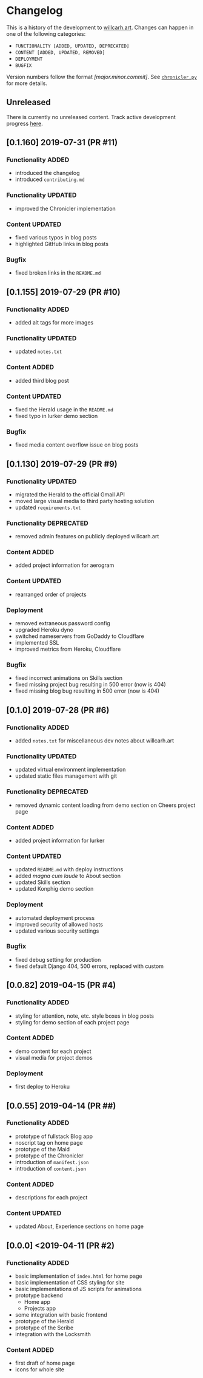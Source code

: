 # Changelog
This is a history of the development to [willcarh.art](https://www.willcarh.art). Changes can happen in one of the following categories:
 - `FUNCTIONALITY [ADDED, UPDATED, DEPRECATED]`
 - `CONTENT [ADDED, UPDATED, REMOVED]`
 - `DEPLOYMENT`
 - `BUGFIX`

Version numbers follow the format _[major.minor.commit]_. See [`chronicler.py`](https://github.com/wcarhart/willcarh.art/blob/master/chronicler.py) for more details.

## Unreleased
There is currently no unreleased content. Track active development progress [here](https://trello.com/b/glDTHpCJ/willcarhart).

## [0.1.160] 2019-07-31 (PR #11)
### Functionality ADDED
 - introduced the changelog
 - introduced `contributing.md`

### Functionality UPDATED
 - improved the Chronicler implementation

### Content UPDATED
 - fixed various typos in blog posts
 - highlighted GitHub links in blog posts

### Bugfix
 - fixed broken links in the `README.md`

## [0.1.155] 2019-07-29 (PR #10)
### Functionality ADDED
 - added alt tags for more images

### Functionality UPDATED
 - updated `notes.txt`

### Content ADDED
 - added third blog post

### Content UPDATED
 - fixed the Herald usage in the `README.md`
 - fixed typo in lurker demo section

### Bugfix
 - fixed media content overflow issue on blog posts

## [0.1.130] 2019-07-29 (PR #9)
### Functionality UPDATED
 - migrated the Herald to the official Gmail API
 - moved large visual media to third party hosting solution
 - updated `requirements.txt`

### Functionality DEPRECATED
 - removed admin features on publicly deployed willcarh.art

### Content ADDED
 - added project information for aerogram

### Content UPDATED
 - rearranged order of projects

### Deployment
 - removed extraneous password config
 - upgraded Heroku dyno
 - switched nameservers from GoDaddy to Cloudflare
 - implemented SSL
 - improved metrics from Heroku, Cloudflare

### Bugfix
 - fixed incorrect animations on Skills section
 - fixed missing project bug resulting in 500 error (now is 404)
 - fixed missing blog bug resulting in 500 error (now is 404)

## [0.1.0] 2019-07-28 (PR #6)
### Functionality ADDED
 - added `notes.txt` for miscellaneous dev notes about willcarh.art

### Functionality UPDATED
 - updated virtual environment implementation
 - updated static files management with git

### Functionality DEPRECATED
 - removed dynamic content loading from demo section on Cheers project page

### Content ADDED
 - added project information for lurker

### Content UPDATED
 - updated `README.md` with deploy instructions
 - added _magna cum laude_ to About section
 - updated Skills section
 - updated Konphig demo section

### Deployment
 - automated deployment process
 - improved security of allowed hosts
 - updated various security settings

### Bugfix
 - fixed debug setting for production
 - fixed default Django 404, 500 errors, replaced with custom

## [0.0.82] 2019-04-15 (PR #4)
### Functionality ADDED
 - styling for attention, note, etc. style boxes in blog posts
 - styling for demo section of each project page

### Content ADDED
 - demo content for each project
 - visual media for project demos

### Deployment
 - first deploy to Heroku

## [0.0.55] 2019-04-14 (PR ##)
### Functionality ADDED
 - prototype of fullstack Blog app
 - noscript tag on home page
 - prototype of the Maid
 - prototype of the Chronicler
 - introduction of `manifest.json`
 - introduction of `content.json`

### Content ADDED
 - descriptions for each project

### Content UPDATED
 - updated About, Experience sections on home page

## [0.0.0] <2019-04-11 (PR #2)
### Functionality ADDED
 - basic implementation of `index.html` for home page
 - basic implementation of CSS styling for site
 - basic implementations of JS scripts for animations
 - prototype backend
   - Home app
   - Projects app
 - some integration with basic frontend
 - prototype of the Herald
 - prototype of the Scribe
 - integration with the Locksmith

### Content ADDED
 - first draft of home page
 - icons for whole site
